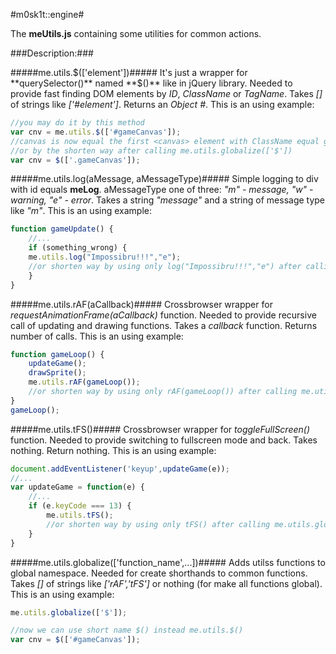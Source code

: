 #m0sk1t::engine#

The **meUtils.js** containing some utilities for common actions.

###Description:###

#####me.utils.$(['element'])#####
It's just a wrapper for **querySelector()** named **$()** like in jQuery library. Needed to provide fast finding DOM elements by _ID_, _ClassName_ or _TagName_.
Takes _[]_ of strings like _['#element']_. Returns an _Object #<NodeList>_. This is an using example:

```javascript
//you may do it by this method
var cnv = me.utils.$(['#gameCanvas']);
//canvas is now equal the first <canvas> element with ClassName equal gameCanvas
//or by the shorten way after calling me.utils.globalize(['$'])
var cnv = $(['.gameCanvas']);
```

#####me.utils.log(aMessage, aMessageType)#####
Simple logging to div with id equals **meLog**. aMessageType one of three: _"m" - message, "w" - warning, "e" - error_.
Takes a string _"message"_ and a string of message type like _"m"_. This is an using example:

```javascript
function gameUpdate() {
    //...
    if (something_wrong) {
	me.utils.log("Impossibru!!!","e");
	//or shorten way by using only log("Impossibru!!!","e") after calling me.utils.globalize(['log'])
    }
}
```

#####me.utils.rAF(aCallback)#####
Crossbrowser wrapper for _*requestAnimationFrame(aCallback)*_ function. Needed to provide recursive call of updating and drawing functions.
Takes a _callback_ function. Returns number of calls. This is an using example:

```javascript
function gameLoop() {
	updateGame();
	drawSprite();
	me.utils.rAF(gameLoop());
	//or shorten way by using only rAF(gameLoop()) after calling me.utils.globalize(['rAF'])
}
gameLoop();
```

#####me.utils.tFS()#####
Crossbrowser wrapper for _*toggleFullScreen()*_ function. Needed to provide switching to fullscreen mode and back.
Takes nothing. Return nothing. This is an using example:

```javascript
document.addEventListener('keyup',updateGame(e));
//...
var updateGame = function(e) {
	//...
	if (e.keyCode === 13) {
		me.utils.tFS();
		//or shorten way by using only tFS() after calling me.utils.globalize(['tFS'])
	}
}
```
#####me.utils.globalize(['function_name',...])#####
Adds utilss functions to global namespace. Needed for create shorthands to common functions.
Takes _[]_ of strings like _['rAF','tFS']_ or nothing (for make all functions global). This is an using example:

```javascript
me.utils.globalize(['$']);

//now we can use short name $() instead me.utils.$()
var cnv = $(['#gameCanvas']);
```
